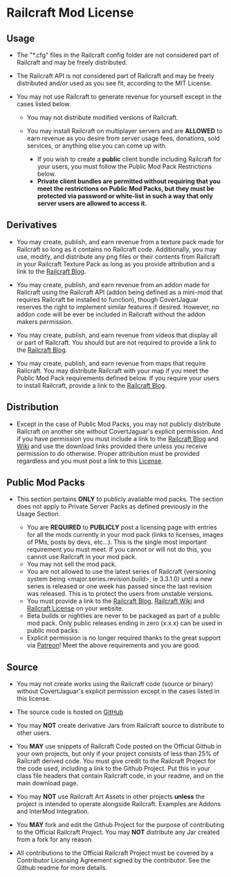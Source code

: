 # Railcraft Mod License

## Usage

* The "*.cfg" files in the Railcraft config folder are not considered part of Railcraft and may be freely distributed.

* The Railcraft API is not considered part of Railcraft and may be freely distributed and/or used as you see fit, according to the MIT License.

* You may not use Railcraft to generate revenue for yourself except in the cases listed below.

  * You may not distribute modified versions of Railcraft.

  * You may install Railcraft on multiplayer servers and are **ALLOWED** to earn revenue as you desire from server usage fees, donations, sold services, or anything else you can come up with.
    * If you wish to create a **public** client bundle including Railcraft for your users, you must follow the Public Mod Pack Restrictions below.
    * **Private client bundles are permitted without requiring that you meet the restrictions on Public Mod Packs, but they must be protected via password or white-list in such a way that only server users are allowed to access it.**

## Derivatives

* You may create, publish, and earn revenue from a texture pack made for Railcraft so long as it contains no Railcraft code. Additionally, you may use, modify, and distribute any png files or their contents from Railcraft in your Railcraft Texture Pack as long as you provide attribution and a link to the [Railcraft Blog](http://railcraft.info/).

* You may create, publish, and earn revenue from an addon made for Railcraft using the Railcraft API (addon being defined as a mini-mod that requires Railcraft be installed to function), though CovertJaguar reserves the right to implement similar features if desired. However, no addon code will be ever be included in Railcraft without the addon makers permission.

* You may create, publish, and earn revenue from videos that display all or part of Railcraft. You should but are not required to provide a link to the [Railcraft Blog](http://railcraft.info/).

* You may create, publish, and earn revenue from maps that require Railcraft. You may distribute Railcraft with your map if you meet the Public Mod Pack requirements defined below. If you require your users to install Railcraft, provide a link to the [Railcraft Blog](http://railcraft.info/).

## Distribution

* Except in the case of Public Mod Packs, you may not publicly distribute Railcraft on another site without CovertJaguar's explicit permission. And if you have permission you must include a link to the [Railcraft Blog](http://railcraft.info/) and [Wiki](http://railcraft.info/wiki) and use the download links provided there unless you receive permission to do otherwise. Proper attribution must be provided regardless and you must post a link to this [License](http://railcraft.info/wiki/info:license).

## Public Mod Packs

* This section pertains **ONLY** to publicly available mod packs. The section does not apply to Private Server Packs as defined previously in the Usage Section.

  * You are **REQUIRED** to **PUBLICLY** post a licensing page with entries for all the mods currently in your mod pack (links to licenses, images of PMs, posts by devs, etc...). This is the single most important requirement you must meet. If you cannot or will not do this, you cannot use Railcraft in your mod pack.
  * You may not sell the mod pack.
  * You are not allowed to use the latest series of Railcraft (versioning system being <major.series.revision.build>, ie 3.3.1.0) until a new series is released or one week has passed since the last revision was released. This is to protect the users from unstable versions.
  * You must provide a link to the [Railcraft Blog](http://railcraft.info/), [Railcraft Wiki](http://railcraft.info/wiki) and [Railcraft License](http://railcraft.info/wiki/info:license) on your website.
  * Beta builds or nightlies are never to be packaged as part of a public mod pack. Only public releases ending in zero (x.x.x) can be used in public mod packs.
  * Explicit permission is no longer required thanks to the great support via [Patreon](http://www.patreon.com/CovertJaguar)! Meet the above requirements and you are good.

## Source

* You may not create works using the Railcraft code (source or binary) without CovertJaguar's explicit permission except in the cases listed in this license.

* The source code is hosted on [GitHub](https://github.com/CovertJaguar/Railcraft)

* You may **NOT** create derivative Jars from Railcraft source to distribute to other users.

* You **MAY** use snippets of Railcraft Code posted on the Official Github in your own projects, but only if your project consists of less than 25% of Railcraft derived code. You must give credit to the Railcraft Project for the code used, including a link to the Github Project. Put this in your class file headers that contain Railcraft code, in your readme, and on the main download page.

* You may **NOT** use Railcraft Art Assets in other projects **unless** the project is intended to operate alongside Railcraft. Examples are Addons and InterMod Integration.

* You **MAY** fork and edit the Github Project for the purpose of contributing to the Official Railcraft Project. You may **NOT** distribute any Jar created from a fork for any reason.

* All contributions to the Official Railcraft Project must be covered by a Contributor Licensing Agreement signed by the contributor. See the Github readme for more details.

